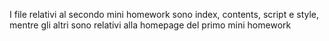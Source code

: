 I file relativi al secondo mini homework sono index, contents, script e style, mentre gli altri sono relativi alla homepage del primo mini homework
